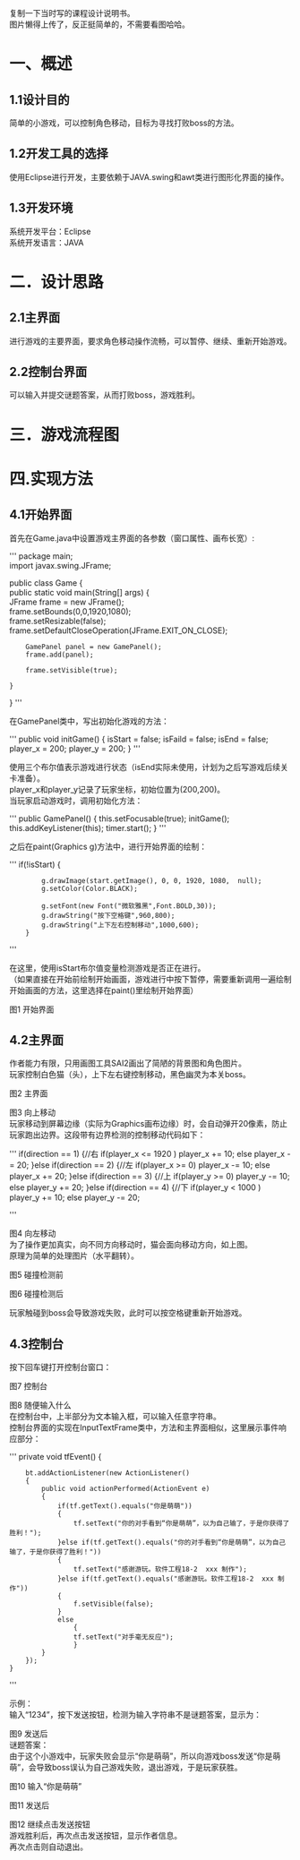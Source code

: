 复制一下当时写的课程设计说明书。  
图片懒得上传了，反正挺简单的，不需要看图哈哈。  
  
# 一、概述  
## 1.1设计目的  
简单的小游戏，可以控制角色移动，目标为寻找打败boss的方法。  
## 1.2开发工具的选择  
使用Eclipse进行开发，主要依赖于JAVA.swing和awt类进行图形化界面的操作。  
## 1.3开发环境  
系统开发平台：Eclipse  
系统开发语言：JAVA  
# 二．设计思路  
## 2.1主界面  
进行游戏的主要界面，要求角色移动操作流畅，可以暂停、继续、重新开始游戏。   
## 2.2控制台界面  
可以输入并提交谜题答案，从而打败boss，游戏胜利。  
# 三．游戏流程图  
   
# 四.实现方法  
## 4.1开始界面  
首先在Game.java中设置游戏主界面的各参数（窗口属性、画布长宽）:  
  
'''
package main;  
import javax.swing.JFrame;  
  
public class Game {  
	public static void main(String[] args) {  
		JFrame frame = new JFrame();  
		frame.setBounds(0,0,1920,1080);  
		frame.setResizable(false);  
		frame.setDefaultCloseOperation(JFrame.EXIT_ON_CLOSE);  
		  
		GamePanel panel = new GamePanel();
		frame.add(panel);

		frame.setVisible(true);
		
	}
}
'''
  
在GamePanel类中，写出初始化游戏的方法：   
  
'''
public void initGame() {
		isStart = false;
		isFaild = false;
		isEnd = false;
		player_x = 200;
		player_y = 200;
	}
'''
  
使用三个布尔值表示游戏进行状态（isEnd实际未使用，计划为之后写游戏后续关卡准备）。  
player_x和player_y记录了玩家坐标，初始位置为(200,200)。  
当玩家启动游戏时，调用初始化方法：  
  
'''
	public GamePanel() {
		this.setFocusable(true);
		initGame();
		this.addKeyListener(this);
		timer.start();
	}
'''
  
之后在paint(Graphics g)方法中，进行开始界面的绘制：  
  
'''
if(!isStart) {

			g.drawImage(start.getImage(), 0, 0, 1920, 1080,  null);
			g.setColor(Color.BLACK);

			g.setFont(new Font("微软雅黑",Font.BOLD,30));
			g.drawString("按下空格键",960,800);
			g.drawString("上下左右控制移动",1000,600);
		}
 '''
   
在这里，使用isStart布尔值变量检测游戏是否正在进行。  
（如果直接在开始前绘制开始画面，游戏进行中按下暂停，需要重新调用一遍绘制开始画面的方法，这里选择在paint()里绘制开始界面）  
  
 
图1 开始界面  
## 4.2主界面  
作者能力有限，只用画图工具SAI2画出了简陋的背景图和角色图片。  
玩家控制白色猫（头），上下左右键控制移动，黑色幽灵为本关boss。  
   
图2 主界面  
 
图3 向上移动  
玩家移动到屏幕边缘（实际为Graphics画布边缘）时，会自动弹开20像素，防止玩家跑出边界。这段带有边界检测的控制移动代码如下：  
  
'''
       if(direction == 1) {//右
				if(player_x <= 1920 )
					player_x += 10;
				else
					player_x -= 20;
			}else if(direction == 2) {//左
				if(player_x >= 0)
					player_x -= 10;
				else
					player_x += 20;
			}else if(direction == 3) {//上
				if(player_y >= 0)
					player_y -= 10;
				else
					player_y += 20;
			}else if(direction == 4) {//下
				if(player_y < 1000 )
					player_y += 10;
				else 
					player_y -= 20;
 
'''
  
图4 向左移动  
为了操作更加真实，向不同方向移动时，猫会面向移动方向，如上图。  
原理为简单的处理图片（水平翻转）。  
   
图5 碰撞检测前  
   
图6 碰撞检测后  
  
玩家触碰到boss会导致游戏失败，此时可以按空格键重新开始游戏。  
  
## 4.3控制台  
按下回车键打开控制台窗口：  
   
图7 控制台  
   
图8 随便输入什么  
在控制台中，上半部分为文本输入框，可以输入任意字符串。  
控制台界面的实现在InputTextFrame类中，方法和主界面相似，这里展示事件响应部分：  
  
'''
private void tfEvent()
	{


		bt.addActionListener(new ActionListener()
		{
			public void actionPerformed(ActionEvent e)
			{
				if(tf.getText().equals("你是萌萌"))
				{
					tf.setText("你的对手看到“你是萌萌”，以为自己输了，于是你获得了胜利！");
				}else if(tf.getText().equals("你的对手看到“你是萌萌”，以为自己输了，于是你获得了胜利！"))
				{
					tf.setText("感谢游玩。软件工程18-2  xxx 制作");
				}else if(tf.getText().equals("感谢游玩。软件工程18-2  xxx 制作"))
				{
					f.setVisible(false);
				}
				else 
					{
					tf.setText("对手毫无反应");
					}
			}
		});
	}
'''
  
示例：  
输入“1234”，按下发送按钮，检测为输入字符串不是谜题答案，显示为：  
 
图9 发送后  
谜题答案：  
由于这个小游戏中，玩家失败会显示“你是萌萌”，所以向游戏boss发送“你是萌萌”，会导致boss误认为自己游戏失败，退出游戏，于是玩家获胜。  
   
图10 输入“你是萌萌”  
   
图11 发送后  
  
 
图12 继续点击发送按钮  
游戏胜利后，再次点击发送按钮，显示作者信息。  
再次点击则自动退出。  
